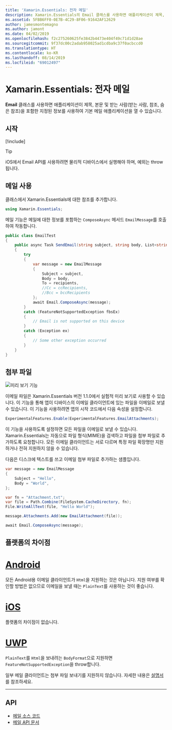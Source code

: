 ```yaml
---
title: 'Xamarin.Essentials: 전자 메일'
description: Xamarin.Essentials의 Email 클래스를 사용하면 애플리케이션이 제목, 본문 및 받는 사람(받는 사람, 참조, 숨은 참조)을 포함한 지정된 정보를 사용하여 기본 메일 애플리케이션을 열 수 있습니다.
ms.assetid: 5FBB6FF0-0E7B-4C29-8F06-91642AF12629
author: jamesmontemagno
ms.author: jamont
ms.date: 04/02/2019
ms.openlocfilehash: f2c275260625fe3842b4473e404f49c71d1d28ae
ms.sourcegitcommit: 9f37dc00c2adab958025ad1cdba9c37f0acbccd0
ms.translationtype: HT
ms.contentlocale: ko-KR
ms.lasthandoff: 08/14/2019
ms.locfileid: "69012497"
---
```

# <a name="xamarinessentials-email"></a>Xamarin.Essentials: 전자 메일

**Email** 클래스를 사용하면 애플리케이션이 제목, 본문 및 받는 사람(받는 사람, 참조, 숨은 참조)을 포함한 지정된 정보를 사용하여 기본 메일 애플리케이션을 열 수 있습니다.

## <a name="get-started"></a>시작

[!include[](~/essentials/includes/get-started.md)]

> [!TIP]
> iOS에서 Email API를 사용하려면 물리적 디바이스에서 실행해야 하며, 예외는 throw됩니다.

## <a name="using-email"></a>메일 사용

클래스에서 Xamarin.Essentials에 대한 참조를 추가합니다.

```csharp
using Xamarin.Essentials;
```

메일 기능은 메일에 대한 정보를 포함하는 `ComposeAsync` 메서드 `EmailMessage`를 호출하여 작동합니다.

```csharp
public class EmailTest
{
    public async Task SendEmail(string subject, string body, List<string> recipients)
    {
        try
        {
            var message = new EmailMessage
            {
                Subject = subject,
                Body = body,
                To = recipients,
                //Cc = ccRecipients,
                //Bcc = bccRecipients
            };
            await Email.ComposeAsync(message);
        }
        catch (FeatureNotSupportedException fbsEx)
        {
            // Email is not supported on this device
        }
        catch (Exception ex)
        {
            // Some other exception occurred
        }
    }
}
```


## <a name="file-attachments"></a>첨부 파일

![미리 보기 기능](~/media/shared/preview.png)

이메일 파일은 Xamarin.Essentials 버전 1.1.0에서 실험적 미리 보기로 사용할 수 있습니다. 이 기능을 통해 앱이 디바이스의 이메일 클라이언트에 있는 파일을 이메일로 보낼 수 있습니다. 이 기능을 사용하려면 앱의 시작 코드에서 다음 속성을 설정합니다.

```csharp
ExperimentalFeatures.Enable(ExperimentalFeatures.EmailAttachments);
```

이 기능을 사용하도록 설정하면 모든 파일을 이메일로 보낼 수 있습니다. Xamarin.Essentials는 자동으로 파일 형식(MIME)을 검색하고 파일을 첨부 파일로 추가하도록 요청합니다. 모든 이메일 클라이언트는 서로 다르며 특정 파일 확장명만 지원하거나 전혀 지원하지 않을 수 있습니다.

다음은 디스크에 텍스트를 쓰고 이메일 첨부 파일로 추가하는 샘플입니다.

```csharp
var message = new EmailMessage
{
    Subject = "Hello",
    Body = "World",
};

var fn = "Attachment.txt";
var file = Path.Combine(FileSystem.CacheDirectory, fn);
File.WriteAllText(file, "Hello World");

message.Attachments.Add(new EmailAttachment(file));

await Email.ComposeAsync(message);
```

## <a name="platform-differences"></a>플랫폼의 차이점

# <a name="androidtabandroid"></a>[Android](#tab/android)

모든 Android용 이메일 클라이언트가 `Html`을 지원하는 것은 아닙니다. 지원 여부를 확인할 방법은 없으므로 이메일을 보낼 때는 `PlainText`를 사용하는 것이 좋습니다.

# <a name="iostabios"></a>[iOS](#tab/ios)

플랫폼의 차이점이 없습니다.

# <a name="uwptabuwp"></a>[UWP](#tab/uwp)

`PlainText`를 `Html`을 보내려는 `BodyFormat`으로 지원하면 `FeatureNotSupportedException`을 throw합니다.

일부 메일 클라이언트는 첨부 파일 보내기를 지원하지 않습니다. 자세한 내용은 [설명서](https://docs.microsoft.com/windows/uwp/contacts-and-calendar/sending-email)를 참조하세요.

-----

## <a name="api"></a>API

- [메일 소스 코드](https://github.com/xamarin/Essentials/tree/master/Xamarin.Essentials/Email)
- [메일 API 문서](xref:Xamarin.Essentials.Email)

